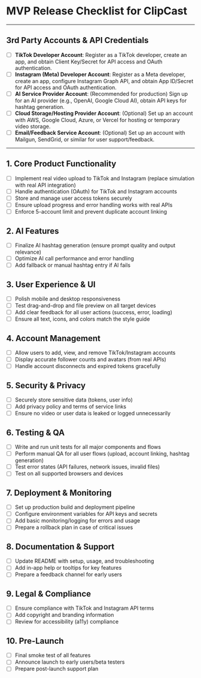 # MVP Release Checklist for ClipCast

---

## 3rd Party Accounts & API Credentials
- [ ] **TikTok Developer Account**: Register as a TikTok developer, create an app, and obtain Client Key/Secret for API access and OAuth authentication.
- [ ] **Instagram (Meta) Developer Account**: Register as a Meta developer, create an app, configure Instagram Graph API, and obtain App ID/Secret for API access and OAuth authentication.
- [ ] **AI Service Provider Account**: (Recommended for production) Sign up for an AI provider (e.g., OpenAI, Google Cloud AI), obtain API keys for hashtag generation.
- [ ] **Cloud Storage/Hosting Provider Account**: (Optional) Set up an account with AWS, Google Cloud, Azure, or Vercel for hosting or temporary video storage.
- [ ] **Email/Feedback Service Account**: (Optional) Set up an account with Mailgun, SendGrid, or similar for user support/feedback.

---

## 1. Core Product Functionality
- [ ] Implement real video upload to TikTok and Instagram (replace simulation with real API integration)
- [ ] Handle authentication (OAuth) for TikTok and Instagram accounts
- [ ] Store and manage user access tokens securely
- [ ] Ensure upload progress and error handling works with real APIs
- [ ] Enforce 5-account limit and prevent duplicate account linking

## 2. AI Features
- [ ] Finalize AI hashtag generation (ensure prompt quality and output relevance)
- [ ] Optimize AI call performance and error handling
- [ ] Add fallback or manual hashtag entry if AI fails

## 3. User Experience & UI
- [ ] Polish mobile and desktop responsiveness
- [ ] Test drag-and-drop and file preview on all target devices
- [ ] Add clear feedback for all user actions (success, error, loading)
- [ ] Ensure all text, icons, and colors match the style guide

## 4. Account Management
- [ ] Allow users to add, view, and remove TikTok/Instagram accounts
- [ ] Display accurate follower counts and avatars (from real APIs)
- [ ] Handle account disconnects and expired tokens gracefully

## 5. Security & Privacy
- [ ] Securely store sensitive data (tokens, user info)
- [ ] Add privacy policy and terms of service links
- [ ] Ensure no video or user data is leaked or logged unnecessarily

## 6. Testing & QA
- [ ] Write and run unit tests for all major components and flows
- [ ] Perform manual QA for all user flows (upload, account linking, hashtag generation)
- [ ] Test error states (API failures, network issues, invalid files)
- [ ] Test on all supported browsers and devices

## 7. Deployment & Monitoring
- [ ] Set up production build and deployment pipeline
- [ ] Configure environment variables for API keys and secrets
- [ ] Add basic monitoring/logging for errors and usage
- [ ] Prepare a rollback plan in case of critical issues

## 8. Documentation & Support
- [ ] Update README with setup, usage, and troubleshooting
- [ ] Add in-app help or tooltips for key features
- [ ] Prepare a feedback channel for early users

## 9. Legal & Compliance
- [ ] Ensure compliance with TikTok and Instagram API terms
- [ ] Add copyright and branding information
- [ ] Review for accessibility (a11y) compliance

## 10. Pre-Launch
- [ ] Final smoke test of all features
- [ ] Announce launch to early users/beta testers
- [ ] Prepare post-launch support plan 